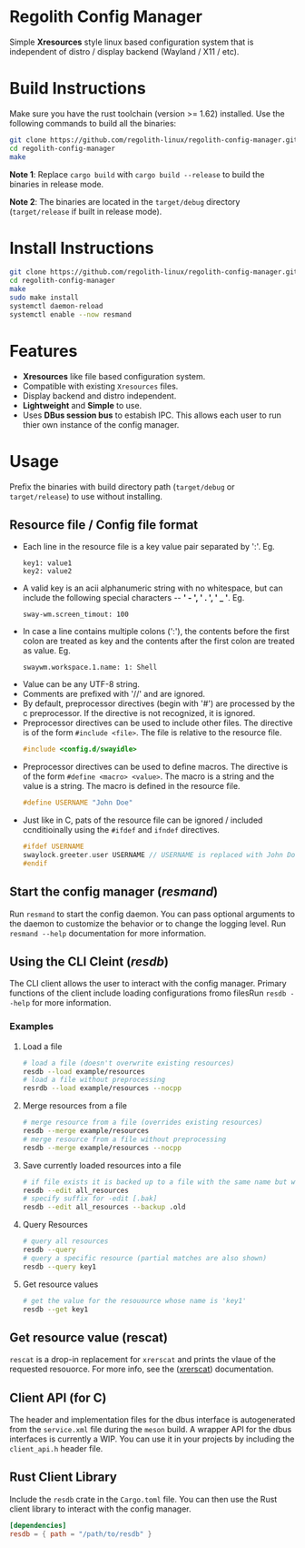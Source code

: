 # Regolith Config Manager

Simple **Xresources** style linux based configuration system that is independent of distro / display backend (Wayland / X11 / etc).

# Build Instructions

Make sure you have the rust toolchain (version >= 1.62) installed. Use the following commands to build all the binaries:

```bash
git clone https://github.com/regolith-linux/regolith-config-manager.git
cd regolith-config-manager
make 
```

**Note 1**: Replace `cargo build` with `cargo build --release` to build the binaries in release mode.

**Note 2**: The binaries are located in the `target/debug` directory (`target/release` if built in release mode).

# Install Instructions

```bash
git clone https://github.com/regolith-linux/regolith-config-manager.git
cd regolith-config-manager
make
sudo make install
systemctl daemon-reload
systemctl enable --now resmand
```

# Features

- **Xresources** like file based configuration system.
- Compatible with existing `Xresources` files.
- Display backend and distro independent.
- **Lightweight** and **Simple** to use.
- Uses **DBus session bus** to estabish IPC. This allows each user to run thier own instance of the config manager.

# Usage

Prefix the binaries with build directory path (`target/debug` or `target/release`) to use without installing.

## Resource file / Config file format

- Each line in the resource file is a key value pair separated by ':'. Eg.
  ```
  key1: value1
  key2: value2
  ```
- A valid key is an acii alphanumeric string with no whitespace, but can include the following special characters -- **' - ', ' . ', ' \_ '**. Eg.
  ```
  sway-wm.screen_timout: 100
  ```
- In case a line contains multiple colons (':'), the contents before the first colon are treated as key and the contents after the first colon are treated as value. Eg.
  ```
  swaywm.workspace.1.name: 1: Shell
  ```
- Value can be any UTF-8 string.
- Comments are prefixed with '//' and are ignored.
- By default, preprocessor directives (begin with '#') are processed by the c preprocessor. If the directive is not recognized, it is ignored.
- Preprocessor directives can be used to include other files. The directive is of the form `#include <file>`. The file is relative to the resource file.
  ```c
  #include <config.d/swayidle>
  ```
- Preprocessor directives can be used to define macros. The directive is of the form `#define <macro> <value>`. The macro is a string and the value is a string. The macro is defined in the resource file.
  ```c
  #define USERNAME "John Doe"
  ```
- Just like in C, pats of the resource file can be ignored / included ccnditioinally using the `#ifdef` and `ifndef` directives.
  ```c
  #ifdef USERNAME
  swaylock.greeter.user USERNAME // USERNAME is replaced with John Doe
  #endif
  ```

## Start the config manager (_resmand_)

Run `resmand` to start the config daemon. You can pass optional arguments to the daemon to customize the behavior or to change the logging level. Run `resmand --help` documentation for more information.

## Using the CLI Cleint (_resdb_)

The CLI client allows the user to interact with the config manager. Primary functions of the client include loading configurations fromo filesRun `resdb --help` for more information.

### Examples

1. Load a file
   ```bash
   # load a file (doesn't overwrite existing resources)
   resdb --load example/resources
   # load a file without preprocessing
   resrdb --load example/resources --nocpp
   ```
2. Merge resources from a file
   ```bash
   # merge resource from a file (overrides existing resources)
   resdb --merge example/resources
   # merge resource from a file without preprocessing
   resdb --merge example/resources --nocpp
   ```
3. Save currently loaded resources into a file
   ```bash
   # if file exists it is backed up to a file with the same name but with a .bak extension
   resdb --edit all_resources
   # specify suffix for -edit [.bak]
   resdb --edit all_resources --backup .old
   ```
4. Query Resources
   ```bash
   # query all resources
   resdb --query
   # query a specific resource (partial matches are also shown)
   resdb --query key1
   ```
5. Get resource values
   ```bash
   # get the value for the resouource whose name is 'key1'
   resdb --get key1
   ```

## Get resource value (rescat)

`rescat` is a drop-in replacement for `xrerscat` and prints the vlaue of the requested resouorce. For more info, see the ([xrerscat](https://github.com/regolith-linux/xrescat)) documentation.

## Client API (for C)

The header and implementation files for the dbus interface is autogenerated from the `service.xml` file during the `meson` build. A wrapper API for the dbus interfaces is currently a WIP. You can use it in your projects by including the `client_api.h` header file.

## Rust Client Library

Include the `resdb` crate in the `Cargo.toml` file. You can then use the Rust client library to interact with the config manager.

```toml
[dependencies]
resdb = { path = "/path/to/resdb" }
```
